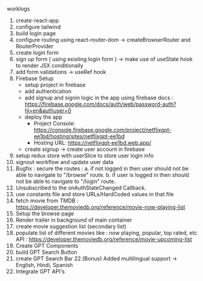 worklogs

1. create-react-app 
2. configure tailwind
3. build login page
4. configure routing using react-router-dom -> createBrowserRouter and RouterProvider
5. create login form
6. sign up form ( using existing login form ) -> make use of useState hook to render JSX conditionally
7. add form validations -> useRef hook 
8. Firebase Setup
    - setup project in firebase
    - add authentication
    - add signup and signin logic in the app using firebase docs : https://firebase.google.com/docs/auth/web/password-auth?hl=en&authuser=0
    - deploy the app 
        - Project Console: https://console.firebase.google.com/project/netflixgpt-ee1bd/hosting/sites/netflixgpt-ee1bd
        - Hosting URL: https://netflixgpt-ee1bd.web.app/
    - create signup -> create user account in firebase
9. setup redux store with userSlice to store user login info 
10. signout workflow and update user data
11. Bugfix :
      secure the routes : 
        a. if not logged in then user should not be able to navigate to "/browse" route.
        b. if user is logged in then should not be able to navigate to "/login" route.
12. Unsubscribed to the onAuthStateChanged Callback.    
13. use constants file and store URLs/HardCoded values in that file
14. fetch movie from TMDB : https://developer.themoviedb.org/reference/movie-now-playing-list
15. Setup the browse page 
16. Render trailer in background of main container
17. create movie suggestion list (secondary list)
18. populate list of different movies like : now playing, popular, top rated, etc 
    API : https://developer.themoviedb.org/reference/movie-upcoming-list
19. Create GPT Components 
20. build GPT Search Button
21. create GPT Search Bar
22.(Bonus) Added multilingual support -> English, Hindi, Spanish
23. Integrate GPT API's



 